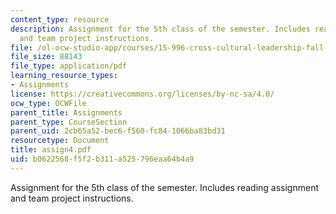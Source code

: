 ```yaml
---
content_type: resource
description: Assignment for the 5th class of the semester. Includes reading assignment
  and team project instructions.
file: /ol-ocw-studio-app/courses/15-996-cross-cultural-leadership-fall-2004/b0622568f5f2b311a525796eaa64b4a9_assign4.pdf
file_size: 88143
file_type: application/pdf
learning_resource_types:
- Assignments
license: https://creativecommons.org/licenses/by-nc-sa/4.0/
ocw_type: OCWFile
parent_title: Assignments
parent_type: CourseSection
parent_uid: 2cb65a52-bec6-f560-fc84-1066ba83bd31
resourcetype: Document
title: assign4.pdf
uid: b0622568-f5f2-b311-a525-796eaa64b4a9
---
```

Assignment for the 5th class of the semester. Includes reading assignment and team project instructions.